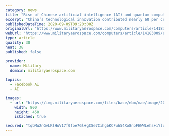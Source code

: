```yaml
---
category: news
title: "Rise of Chinese artificial intelligence (AI) and quantum computing a threat to U.S. military technology"
excerpt: "China’s technological innovation contributed nearly 60 per cent to the nation’s economic growth last year, according to the science ministry."
publishedDateTime: 2020-09-09T09:20:00Z
originalUrl: "https://www.militaryaerospace.com/computers/article/14183009/artificial-intelligence-ai-china-quantum-computing"
webUrl: "https://www.militaryaerospace.com/computers/article/14183009/artificial-intelligence-ai-china-quantum-computing"
type: article
quality: 38
heat: 38
published: false

provider:
  name: Military
  domain: militaryaerospace.com

topics:
  - Facebook AI
  - AI

images:
  - url: "https://img.militaryaerospace.com/files/base/ebm/mae/image/2020/09/16x9/Military_AI_9_Sept_2020.5f589d65f0c31.png?auto=format&fit=max&w=1200"
    width: 800
    height: 450
    isCached: true

secured: "tqbMu2nGvLKlHuV17f0foe7Gl+gCSe7CihgbKCFuh54Xo8npFEWWLehs+iYlqTcq2MkT/6Y7lzzf6COjF815ENcEcr/S3x1tnyCcB4VViI+GLqxJPud1q1f5ec8GNgDbCsQAyd43qZ1fClWlbgFS8vCAZgRmag5dUs0i+dBls4WCPWvmu1kUrYtUi4ZFsqSN2qoSzza7IAF1f4AUy0eYPaI9X1I4NiFLzkoE1/NUy+aIP0bUMZubH8Y6FM0jM4QhPQ/fIWsfPTCoRmDb3ko6mj3JWJu0XRr3tWDt0ocJuEcoU2I8aPNgHxd7oSPbF+LXGaXyj8qkG1+r4hEUzsLAA5qYKgSwzNhj2CCyGufNUgc=;roNO5SoIe+OXAgu4H7R4AQ=="
---
```


